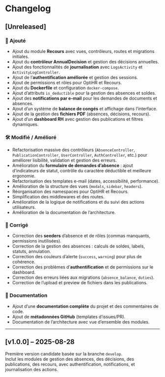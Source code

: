 # Changelog

## [Unreleased]

### 🚀 Ajouté
- Ajout du module **Recours** avec vues, contrôleurs, routes et migrations initiales.  
- Ajout du **contrôleur AnnualDecision** et gestion des décisions annuelles.  
- Ajout des fonctionnalités de **journalisation** avec `LogsActivity` et `ActivityLogController`.  
- Ajout de l’**authentification améliorée** et gestion des sessions.  
- Ajout de permissions et rôles pour OptiHR et Recours.  
- Ajout du **Dockerfile** et configuration `docker-compose`.  
- Ajout d’attributs `is_deductible` pour la gestion des absences et soldes.  
- Ajout des **notifications par e-mail** pour les demandes de documents et absences.  
- Ajout d’un système de **balance de congés** et affichage dans l’interface.  
- Ajout de la gestion des **fichiers PDF** (absences, décisions, recours).  
- Ajout d’un **dashboard RH** avec gestion des publications et filtres dynamiques.  

### 🛠️ Modifié / Amélioré
- Refactorisation massive des contrôleurs (`AbsenceController`, `PublicationController`, `UserController`, `AuthController`, etc.) pour améliorer lisibilité, validation et gestion des erreurs.  
- Amélioration du **formulaire de demandes d’absence** : ajout d’indicateurs de statut, contrôle du caractère déductible et meilleure ergonomie.  
- Refactorisation des templates e-mail (dates, accessibilité, performance).  
- Amélioration de la structure des vues (`modals`, `sidebar`, `headers`).  
- Réorganisation des namespaces pour OptiHR et Recours.  
- Simplification des middlewares et des routes.  
- Amélioration de la logique de notifications et du suivi des actions utilisateurs.  
- Amélioration de la documentation de l’architecture.  

### 🐛 Corrigé
- Correction des **seeders** d’absence et de rôles (commas manquants, permissions inutilisées).  
- Correction de la gestion des absences : calculs de soldes, labels, statuts, annulation.  
- Correction des couleurs d’alerte (`success`, `warning`) pour plus de cohérence.  
- Correction des problèmes d’**authentification** et de permissions sur le dashboard.  
- Correction des erreurs liées aux migrations (`absence_balance`, `duties`).  
- Correction de l’upload et preview de fichiers dans les publications.  

### 📖 Documentation
- Ajout d’une **documentation complète** du projet et des commentaires de code.  
- Ajout de **métadonnées GitHub** (templates d’issues/PR).  
- Documentation de l’architecture avec vue d’ensemble des modules.  

---

## [v1.0.0] – 2025-08-28
Première version candidate basée sur la branche `develop`.  
Inclut les modules de gestion des absences, des décisions, des publications, des recours, avec authentification, notifications, et journalisation des actions.  
